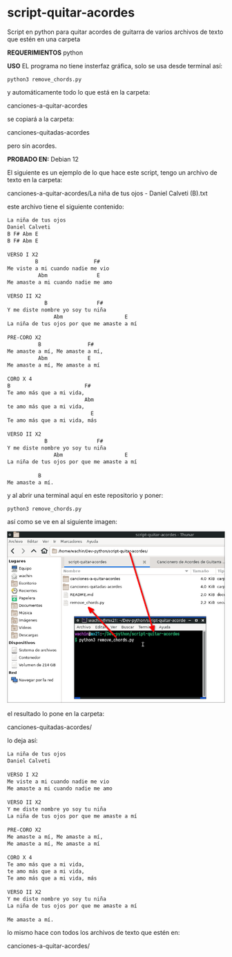 # script-quitar-acordes
Script en python para quitar acordes de guitarra de varios archivos de texto que estén en una carpeta

**REQUERIMIENTOS**
python

**USO**
EL programa no tiene insterfaz gráfica, solo se usa desde terminal así:

```
python3 remove_chords.py
```

y automáticamente todo lo que está en la carpeta:

canciones-a-quitar-acordes

se copiará a la carpeta:

canciones-quitadas-acordes

pero sin acordes.

**PROBADO EN:**
Debian 12

El siguiente es un ejemplo de lo que hace este script, tengo un archivo de texto en la carpeta:

canciones-a-quitar-acordes/La niña de tus ojos - Daniel Calveti (B).txt

este archivo tiene el siguiente contenido:

```
La niña de tus ojos
Daniel Calveti
B F# Abm E
B F# Abm E

VERSO I X2
         B                  F#
Me viste a mi cuando nadie me vio
          Abm                E
Me amaste a mi cuando nadie me amo

VERSO II X2
            B                F#
Y me diste nombre yo soy tu niña
               Abm                    E
La niña de tus ojos por que me amaste a mí

PRE-CORO X2
          B               F#
Me amaste a mí, Me amaste a mí,
          Abm             E
Me amaste a mí, Me amaste a mí

CORO X 4
B                        F#
Te amo más que a mi vida,
                         Abm
te amo más que a mi vida,
                           E
Te amo más que a mi vida, más

VERSO II X2
            B                F#
Y me diste nombre yo soy tu niña
               Abm                    E
La niña de tus ojos por que me amaste a mí

          B
Me amaste a mí.
```
y al abrir una terminal aquí en este repositorio y poner:

```
python3 remove_chords.py 
```

así como se ve en al siguiente imagen:

![](vx_images/11653823289001.png)

el resultado lo pone en la carpeta:

canciones-quitadas-acordes/

lo deja así:


```
La niña de tus ojos
Daniel Calveti

VERSO I X2
Me viste a mi cuando nadie me vio
Me amaste a mi cuando nadie me amo

VERSO II X2
Y me diste nombre yo soy tu niña
La niña de tus ojos por que me amaste a mí

PRE-CORO X2
Me amaste a mí, Me amaste a mí,
Me amaste a mí, Me amaste a mí

CORO X 4
Te amo más que a mi vida,
te amo más que a mi vida,
Te amo más que a mi vida, más

VERSO II X2
Y me diste nombre yo soy tu niña
La niña de tus ojos por que me amaste a mí

Me amaste a mí.
```

lo mismo hace con todos los archivos de texto que estén en:

canciones-a-quitar-acordes/
